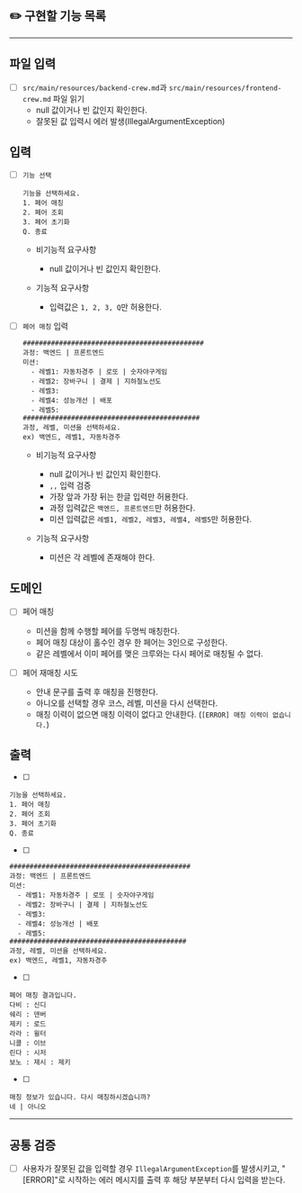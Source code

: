 ## ✏️ 구현할 기능 목록

___

## 파일 입력

- [ ] `src/main/resources/backend-crew.md`과 `src/main/resources/frontend-crew.md` 파일 읽기
    - null 값이거나 빈 값인지 확인한다.
    - 잘못된 값 입력시 에러 발생(IllegalArgumentException)

## 입력

- [ ] `기능 선택`

    ```
    기능을 선택하세요.
    1. 페어 매칭
    2. 페어 조회
    3. 페어 초기화
    Q. 종료
    ```
    - 비기능적 요구사항
        - null 값이거나 빈 값인지 확인한다.

    - 기능적 요구사항
        - 입력값은 `1, 2, 3, Q`만 허용한다.

- [ ] `페어 매칭` 입력

    ```
    #############################################
    과정: 백엔드 | 프론트엔드
    미션:
      - 레벨1: 자동차경주 | 로또 | 숫자야구게임
      - 레벨2: 장바구니 | 결제 | 지하철노선도
      - 레벨3:
      - 레벨4: 성능개선 | 배포
      - 레벨5:
    ############################################
    과정, 레벨, 미션을 선택하세요.
    ex) 백엔드, 레벨1, 자동차경주
     ```

    - 비기능적 요구사항
        - null 값이거나 빈 값인지 확인한다.
        - `,,` 입력 검증
        - 가장 앞과 가장 뒤는 한글 입력만 허용한다.
        - 과정 입력값은 `백엔드, 프론트엔드`만 허용한다.
        - 미션 입력값은 `레벨1, 레벨2, 레벨3, 레벨4, 레벨5`만 허용한다.

    - 기능적 요구사항
        - 미션은 각 레벨에 존재해야 한다.

## 도메인

- [ ] 페어 매칭
    - 미션을 함께 수행할 페어를 두명씩 매칭한다.
    - 페어 매칭 대상이 홀수인 경우 한 페어는 3인으로 구성한다.
    - 같은 레벨에서 이미 페어를 맺은 크루와는 다시 페어로 매칭될 수 없다.

- [ ] 페어 재매칭 시도
    - 안내 문구를 출력 후 매칭을 진행한다.
    - 아니오를 선택할 경우 코스, 레벨, 미션을 다시 선택한다.
    - 매칭 이력이 없으면 매칭 이력이 없다고 안내한다. (`[ERROR] 매칭 이력이 없습니다.`)

## 출력

- [ ] 

```
기능을 선택하세요.
1. 페어 매칭
2. 페어 조회
3. 페어 초기화
Q. 종료
```

- [ ]

```
#############################################
과정: 백엔드 | 프론트엔드
미션:
  - 레벨1: 자동차경주 | 로또 | 숫자야구게임
  - 레벨2: 장바구니 | 결제 | 지하철노선도
  - 레벨3: 
  - 레벨4: 성능개선 | 배포
  - 레벨5: 
############################################
과정, 레벨, 미션을 선택하세요.
ex) 백엔드, 레벨1, 자동차경주
```

- [ ] 

```
페어 매칭 결과입니다.
다비 : 신디
쉐리 : 덴버
제키 : 로드
라라 : 윌터
니콜 : 이브
린다 : 시저
보노 : 제시 : 제키
```

- [ ]

```
매칭 정보가 있습니다. 다시 매칭하시겠습니까?
네 | 아니오
```

--- 

## 공통 검증

- [ ] 사용자가 잘못된 값을 입력할 경우 `IllegalArgumentException`를 발생시키고, "[ERROR]"로 시작하는 에러 메시지를 출력 후 해당 부분부터 다시 입력을 받는다.